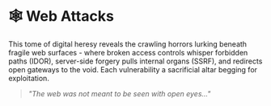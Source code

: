 # 🕸️ Web Attacks  

This tome of digital heresy reveals the crawling horrors lurking beneath fragile web surfaces - where broken access controls whisper forbidden paths (IDOR), server-side forgery pulls internal organs (SSRF), and redirects open gateways to the void. Each vulnerability a sacrificial altar begging for exploitation.  

> *"The web was not meant to be seen with open eyes..."*  

